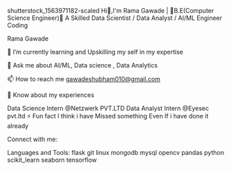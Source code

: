 shutterstock_1563971182-scaled
Hi👋,I'm Rama Gawade | 🌟B.E(Computer Science Engineer)💫
A Skilled Data Scientist / Data Analyst / AI/ML Engineer
Coding

Rama Gawade

🌱 I’m currently learning and Upskilling my self in my expertise

💬 Ask me about AI/ML, Data science , Data Analytics

📫 How to reach me gawadeshubham010@gmail.com

📄 Know about my experiences

Data Science Intern @Netzwerk PVT.LTD
Data Analyst Intern @Eyesec pvt.ltd 
⚡ Fun fact I think i have Missed something Even If i have done it already

Connect with me:

Languages and Tools:
flask git linux mongodb mysql opencv pandas python scikit_learn seaborn tensorflow



